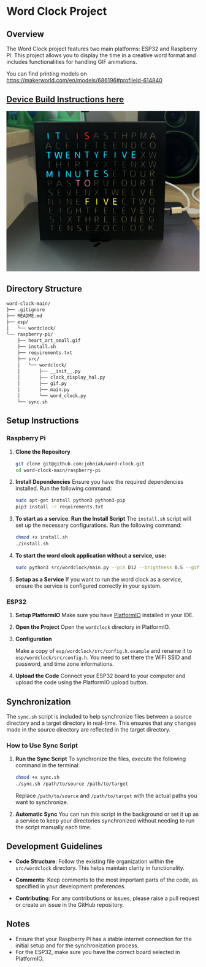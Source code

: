 # Word Clock Project
## Overview
The Word Clock project features two main platforms: ESP32 and Raspberry Pi. This project allows you to display the time in a creative word format and includes functionalities for handling GIF animations.


You can find printing models on https://makerworld.com/en/models/686196#profileId-614840


## [Device Build Instructions here ](docs/device_build.md)

![Word Clock demo](wordclock.jpg)
## Directory Structure
```
word-clock-main/
├── .gitignore
├── README.md
├── esp/
│   └── wordclock/
└── raspberry-pi/
    ├── heart_art_small.gif
    ├── install.sh
    ├── requirements.txt
    ├── src/
    │   └── wordclock/
    │       ├── __init__.py
    │       ├── clock_display_hal.py
    │       ├── gif.py
    │       ├── main.py
    │       └── word_clock.py
    └── sync.sh
```

## Setup Instructions

### Raspberry Pi

1. **Clone the Repository**
   ```bash
   git clone git@github.com:johniak/word-clock.git
   cd word-clock-main/raspberry-pi
   ```

2. **Install Dependencies**
   Ensure you have the required dependencies installed. Run the following command:
   ```bash
   sudo apt-get install python3 python3-pip
   pip3 install -r requirements.txt
   ```

3. **To start as a service. Run the Install Script**
   The `install.sh` script will set up the necessary configurations. Run the following command:
   ```bash
   chmod +x install.sh
   ./install.sh
   ```

4. **To start the word clock application without a service, use:**
   ```bash
   sudo python3 src/wordclock/main.py --pin D12 --brightness 0.5 --gif ../../heart-art.gif
   ```

5. **Setup as a Service**
   If you want to run the word clock as a service, ensure the service is configured correctly in your system.

### ESP32

1. **Setup PlatformIO**
   Make sure you have [PlatformIO](https://platformio.org/) installed in your IDE.

1. **Open the Project**
   Open the `wordclock` directory in PlatformIO.
1. **Configuration**

   Make a copy of `esp/wordclock/src/config.h.example` and rename it to `esp/wordclock/src/config.h`.
   You need to set there the WiFi SSID and password, and time zone informations.
1. **Upload the Code**
   Connect your ESP32 board to your computer and upload the code using the PlatformIO upload button.

## Synchronization

The `sync.sh` script is included to help synchronize files between a source directory and a target directory in real-time. This ensures that any changes made in the source directory are reflected in the target directory.

### How to Use Sync Script

1. **Run the Sync Script**
   To synchronize the files, execute the following command in the terminal:
   ```bash
   chmod +x sync.sh
   ./sync.sh /path/to/source /path/to/target
   ```
   Replace `/path/to/source` and `/path/to/target` with the actual paths you want to synchronize.

2. **Automatic Sync**
   You can run this script in the background or set it up as a service to keep your directories synchronized without needing to run the script manually each time.

## Development Guidelines

- **Code Structure**: Follow the existing file organization within the `src/wordclock` directory. This helps maintain clarity in functionality.

- **Comments**: Keep comments to the most important parts of the code, as specified in your development preferences.

- **Contributing**: For any contributions or issues, please raise a pull request or create an issue in the GitHub repository.

## Notes

- Ensure that your Raspberry Pi has a stable internet connection for the initial setup and for the synchronization process.
- For the ESP32, make sure you have the correct board selected in PlatformIO.
